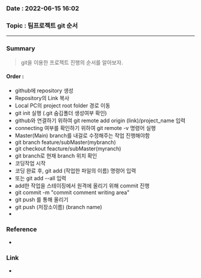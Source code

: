 ### Date : 2022-06-15 16:02

### Topic : 팀프로젝트 git 순서
---
### Summary
> git을 이용한 프로젝트 진행의 순서를 알아보자. 

#### Order :
- github에 repository 생성
- Repository의 Link 복사
- Local PC의 project root folder 경로 이동
- git init 실행 (.git 숨김폴더 생성여부 확인)
- github와 연결하기 위하여 git remote add origin (link)/project_name 입력
- connecting 여부를 확인하기 위하여 git remote -v 명령어 실행
- Master(Main) branch를 내걸로 수정해주는 작업 진행해야함
- git branch feature/subMaster(mybranch)
- git checkout feacture/subMaster(myranch)
- git branch로 현재 branch 위치 확인
- 코딩작업 시작
- 코딩 완료 후, git add (작업한 파일의 이름) 명령어 입력
- 또는 git add --all 입력
- add한 작업을 스테이징에서 원격에 올리기 위해 commit 진행
- git commit -m "commit comment writing area"
- git push 를 통해 올리기
- git push (저장소이름) (branch name)
- 
### Reference
- 

### Link
-
